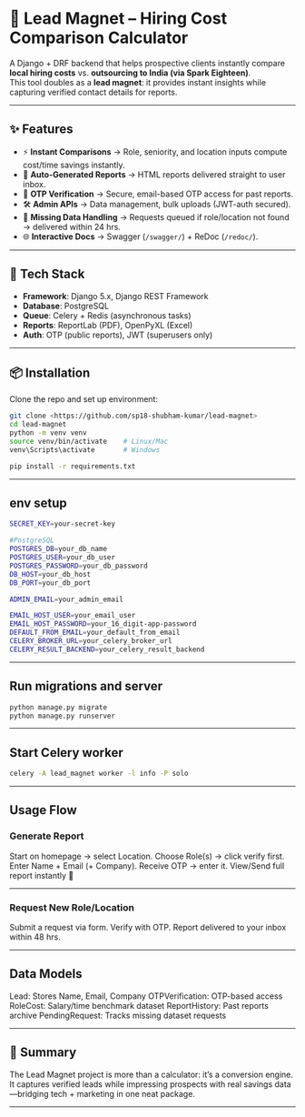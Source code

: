 # 🧲 Lead Magnet – Hiring Cost Comparison Calculator

A Django + DRF backend that helps prospective clients instantly compare **local hiring costs** vs. **outsourcing to India (via Spark Eighteen)**.  
This tool doubles as a **lead magnet**: it provides instant insights while capturing verified contact details for reports.

---

## ✨ Features

- ⚡ **Instant Comparisons** → Role, seniority, and location inputs compute cost/time savings instantly.  
- 📑 **Auto-Generated Reports** → HTML reports delivered straight to user inbox.  
- 🔑 **OTP Verification** → Secure, email-based OTP access for past reports.  
- 🛠 **Admin APIs** → Data management, bulk uploads (JWT-auth secured).  
- 📂 **Missing Data Handling** → Requests queued if role/location not found → delivered within 24 hrs.  
- 🌐 **Interactive Docs** → Swagger (`/swagger/`) + ReDoc (`/redoc/`).  

---

## 🚀 Tech Stack

- **Framework**: Django 5.x, Django REST Framework  
- **Database**: PostgreSQL  
- **Queue**: Celery + Redis (asynchronous tasks)  
- **Reports**: ReportLab (PDF), OpenPyXL (Excel)
- **Auth**: OTP (public reports), JWT (superusers only)  

---

## 📦 Installation

Clone the repo and set up environment:

```bash
git clone <https://github.com/sp18-shubham-kumar/lead-magnet>
cd lead-magnet
python -m venv venv
source venv/bin/activate    # Linux/Mac
venv\Scripts\activate       # Windows

pip install -r requirements.txt

```
---

## env setup
```bash
SECRET_KEY=your-secret-key

#PostgreSQL
POSTGRES_DB=your_db_name
POSTGRES_USER=your_db_user
POSTGRES_PASSWORD=your_db_password
DB_HOST=your_db_host
DB_PORT=your_db_port

ADMIN_EMAIL=your_admin_email

EMAIL_HOST_USER=your_email_user      
EMAIL_HOST_PASSWORD=your_16_digit-app-password      
DEFAULT_FROM_EMAIL=your_default_from_email
CELERY_BROKER_URL=your_celery_broker_url
CELERY_RESULT_BACKEND=your_celery_result_backend
```
---

## Run migrations and server
```bash
python manage.py migrate
python manage.py runserver
```
---

## Start Celery worker
```bash
celery -A lead_magnet worker -l info -P solo
```
---
## Usage Flow
### Generate Report
Start on homepage → select Location.
Choose Role(s) → click verify first.
Enter Name + Email (+ Company).
Receive OTP → enter it.
View/Send full report instantly 🎉

---

### Request New Role/Location
Submit a request via form.
Verify with OTP.
Report delivered to your inbox within 48 hrs.

---

## Data Models
Lead: Stores Name, Email, Company
OTPVerification: OTP-based access
RoleCost: Salary/time benchmark dataset
ReportHistory: Past reports archive
PendingRequest: Tracks missing dataset requests

---

## 🎯 Summary
The Lead Magnet project is more than a calculator: it’s a conversion engine. It captures verified leads while impressing prospects with real savings data—bridging tech + marketing in one neat package.

---


